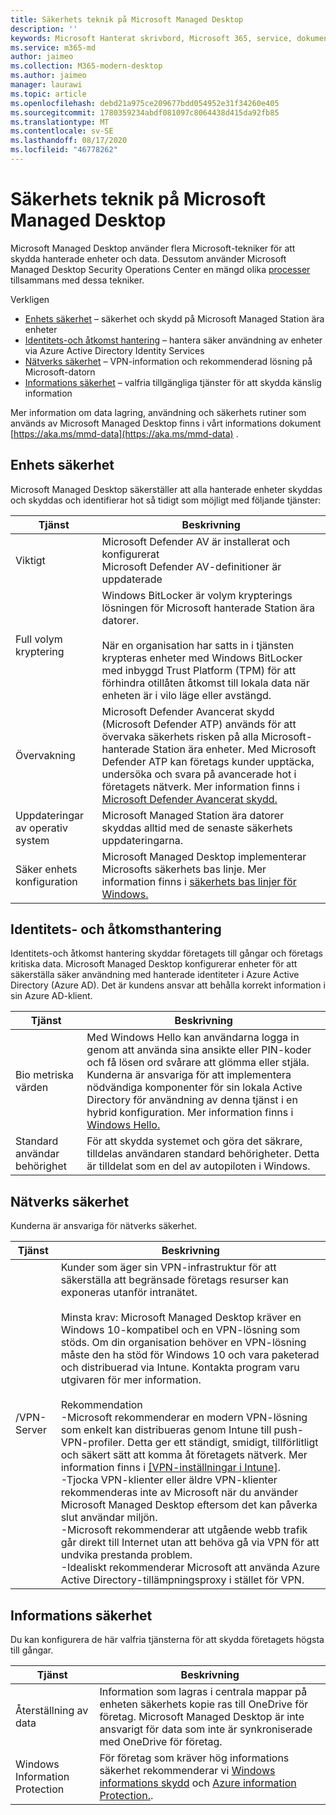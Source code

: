 ```yaml
---
title: Säkerhets teknik på Microsoft Managed Desktop
description: ''
keywords: Microsoft Hanterat skrivbord, Microsoft 365, service, dokumentation
ms.service: m365-md
author: jaimeo
ms.collection: M365-modern-desktop
ms.author: jaimeo
manager: laurawi
ms.topic: article
ms.openlocfilehash: debd21a975ce209677bdd054952e31f34260e405
ms.sourcegitcommit: 1780359234abdf081097c8064438d415da92fb85
ms.translationtype: MT
ms.contentlocale: sv-SE
ms.lasthandoff: 08/17/2020
ms.locfileid: "46778262"
---
```

# <a name="security-technologies-in-microsoft-managed-desktop"></a>Säkerhets teknik på Microsoft Managed Desktop

<!--Security, also Onboarding doc: data handling/store, privileged account access -->

Microsoft Managed Desktop använder flera Microsoft-tekniker för att skydda hanterade enheter och data. Dessutom använder Microsoft Managed Desktop Security Operations Center en mängd olika [processer](security-operations.md) tillsammans med dessa tekniker.

Verkligen 

- [Enhets säkerhet](#device-security) – säkerhet och skydd på Microsoft Managed Station ära enheter
- [Identitets-och åtkomst hantering](#identity-and-access-management) – hantera säker användning av enheter via Azure Active Directory Identity Services
- [Nätverks säkerhet](#network-security) – VPN-information och rekommenderad lösning på Microsoft-datorn
- [Informations säkerhet](#information-security) – valfria tillgängliga tjänster för att skydda känslig information 

Mer information om data lagring, användning och säkerhets rutiner som används av Microsoft Managed Desktop finns i vårt informations dokument [https://aka.ms/mmd-data](https://aka.ms/mmd-data) .


## <a name="device-security"></a>Enhets säkerhet

Microsoft Managed Desktop säkerställer att alla hanterade enheter skyddas och skyddas och identifierar hot så tidigt som möjligt med följande tjänster:

Tjänst | Beskrivning
--- | ---
Viktigt | Microsoft Defender AV är installerat och konfigurerat<br>Microsoft Defender AV-definitioner är uppdaterade
Full volym kryptering |    Windows BitLocker är volym krypterings lösningen för Microsoft hanterade Station ära datorer.<br><br>När en organisation har satts in i tjänsten krypteras enheter med Windows BitLocker med inbyggd Trust Platform (TPM) för att förhindra otillåten åtkomst till lokala data när enheten är i vilo läge eller avstängd. 
Övervakning |    Microsoft Defender Avancerat skydd (Microsoft Defender ATP) används för att övervaka säkerhets risken på alla Microsoft-hanterade Station ära enheter. Med Microsoft Defender ATP kan företags kunder upptäcka, undersöka och svara på avancerade hot i företagets nätverk. Mer information finns i [Microsoft Defender Avancerat skydd.](https://docs.microsoft.com/windows/threat-protection/windows-defender-atp/windows-defender-advanced-threat-protection) 
Uppdateringar av operativ system |  Microsoft Managed Station ära datorer skyddas alltid med de senaste säkerhets uppdateringarna.
Säker enhets konfiguration |   Microsoft Managed Desktop implementerar Microsofts säkerhets bas linje. Mer information finns i [säkerhets bas linjer för Windows.](https://docs.microsoft.com/windows/security/threat-protection/windows-security-baselines)



## <a name="identity-and-access-management"></a>Identitets- och åtkomsthantering

Identitets-och åtkomst hantering skyddar företagets till gångar och företags kritiska data. Microsoft Managed Desktop konfigurerar enheter för att säkerställa säker användning med hanterade identiteter i Azure Active Directory (Azure AD). Det är kundens ansvar att behålla korrekt information i sin Azure AD-klient. 

Tjänst | Beskrivning
--- | ---
Bio metriska värden |  Med Windows Hello kan användarna logga in genom att använda sina ansikte eller PIN-koder och få lösen ord svårare att glömma eller stjäla. Kunderna är ansvariga för att implementera nödvändiga komponenter för sin lokala Active Directory för användning av denna tjänst i en hybrid konfiguration. Mer information finns i [Windows Hello.](https://docs.microsoft.com/windows-hardware/design/device-experiences/windows-hello) 
Standard användar behörighet |  För att skydda systemet och göra det säkrare, tilldelas användaren standard behörigheter. Detta är tilldelat som en del av autopiloten i Windows.



## <a name="network-security"></a>Nätverks säkerhet

Kunderna är ansvariga för nätverks säkerhet. 

Tjänst | Beskrivning
--- | ---
/VPN-Server | Kunder som äger sin VPN-infrastruktur för att säkerställa att begränsade företags resurser kan exponeras utanför intranätet.<br><br>Minsta krav: Microsoft Managed Desktop kräver en Windows 10-kompatibel och en VPN-lösning som stöds. Om din organisation behöver en VPN-lösning måste den ha stöd för Windows 10 och vara paketerad och distribuerad via Intune. Kontakta program varu utgivaren för mer information.<br><br>Rekommendation<br>-Microsoft rekommenderar en modern VPN-lösning som enkelt kan distribueras genom Intune till push-VPN-profiler. Detta ger ett ständigt, smidigt, tillförlitligt och säkert sätt att komma åt företagets nätverk. Mer information finns i [[VPN-inställningar i Intune]](https://docs.microsoft.com/intune/vpn-settings-configure).<br>-Tjocka VPN-klienter eller äldre VPN-klienter rekommenderas inte av Microsoft när du använder Microsoft Managed Desktop eftersom det kan påverka slut användar miljön.<br>-Microsoft rekommenderar att utgående webb trafik går direkt till Internet utan att behöva gå via VPN för att undvika prestanda problem.<br>-Idealiskt rekommenderar Microsoft att använda Azure Active Directory-tillämpningsproxy i stället för VPN.


## <a name="information-security"></a>Informations säkerhet

Du kan konfigurera de här valfria tjänsterna för att skydda företagets högsta till gångar. 

Tjänst | Beskrivning
--- | ---
Återställning av data  | Information som lagras i centrala mappar på enheten säkerhets kopie ras till OneDrive för företag. Microsoft Managed Desktop är inte ansvarigt för data som inte är synkroniserade med OneDrive för företag. 
Windows Information Protection |    För företag som kräver hög informations säkerhet rekommenderar vi [Windows informations skydd](https://docs.microsoft.com/windows/threat-protection/windows-information-protection/protect-enterprise-data-using-wip) och [Azure information Protection.](https://www.microsoft.com/cloud-platform/azure-information-protection). 


